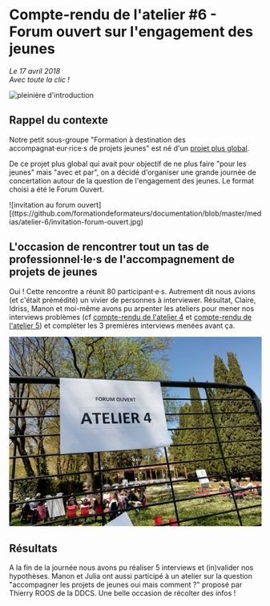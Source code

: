 # Compte-rendu de l'atelier #6 - Forum ouvert sur l'engagement des jeunes
*Le 17 avril 2018*  
*Avec toute la clic !*

![pleinière d'introduction](https://github.com/formationdeformateurs/documentation/blob/master/medias/atelier-6/grand-cercle.jpg)

## Rappel du contexte
Notre petit sous-groupe "Formation à destination des accompagnat·eur·rice·s de projets jeunes" est né d'un [projet plus global](https://github.com/formationdeformateurs/documentation/blob/master/Comment%20diantre%20en%20sommes-nous%20arriv%C3%A9s%20%C3%A0%20cr%C3%A9er%20ce%20projet%20%3F.md). 

De ce projet plus global qui avait pour objectif de ne plus faire "pour les jeunes" mais "avec et par", on a décidé d'organiser une grande journée de concertation autour de la question de l'engagement des jeunes. Le format choisi a été le Forum Ouvert. 

![invitation au forum ouvert][(ttps://github.com/formationdeformateurs/documentation/blob/master/medias/atelier-6/invitation-forum-ouvert.jpg)

## L'occasion de rencontrer tout un tas de professionnel·le·s de l'accompagnement de projets de jeunes
Oui ! Cette rencontre a réunit 80 participant·e·s. Autrement dit nous avions (et c'était prémédité) un vivier de personnes à interviewer. 
Résultat, Claire, Idriss, Manon et moi-même avons pu arpenter les ateliers pour mener nos interviews problèmes (cf [compte-rendu de l'atelier 4](https://github.com/formationdeformateurs/documentation/blob/master/compte-rendus-ateliers/atelier-4.md) et [compte-rendu de l'atelier 5](https://github.com/formationdeformateurs/documentation/blob/master/compte-rendus-ateliers/atelier-5.md)) et compléter les 3 premières interviews menées avant ça.

![Atelier 4](https://github.com/formationdeformateurs/documentation/blob/master/medias/atelier-6/atelier-4.jpg)

## Résultats 
A la fin de la journée nous avons pu réaliser 5 interviews et (in)valider nos hypothèses. 
Manon et Julia ont aussi participé à un atelier sur la question "accompagner les projets de jeunes oui mais comment ?" proposé par Thierry ROOS de la DDCS. Une belle occasion de récolter des infos ! 






